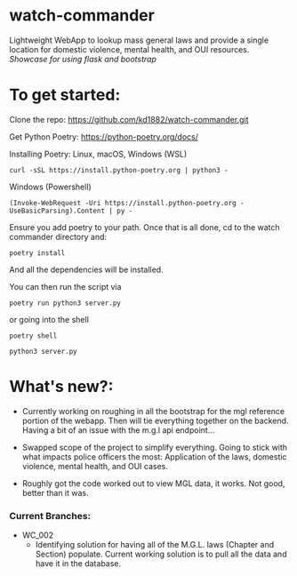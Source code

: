 # watch-commander
Lightweight WebApp to lookup mass general laws and provide a single location for domestic violence, mental health, and OUI resources.
*Showcase for using flask and bootstrap*

# To get started:

Clone the repo:
https://github.com/kd1882/watch-commander.git

Get Python Poetry:
https://python-poetry.org/docs/

Installing Poetry:
Linux, macOS, Windows (WSL)
```
curl -sSL https://install.python-poetry.org | python3 -
```

Windows (Powershell)
```
(Invoke-WebRequest -Uri https://install.python-poetry.org -UseBasicParsing).Content | py -
```

Ensure you add poetry to your path. Once that is all done, cd to the watch commander directory and:
```
poetry install
```
And all the dependencies will be installed.

You can then run the script via 
```
poetry run python3 server.py
```

or going into the shell
```
poetry shell

python3 server.py
```

# What's new?:

- Currently working on roughing in all the bootstrap for the mgl reference portion of the webapp. Then will tie everything together on the backend. Having a bit of an issue with the m.g.l api endpoint...

- Swapped scope of the project to simplify everything. Going to stick with what impacts police officers the most: Application of the laws, domestic violence, mental health, and OUI cases.

- Roughly got the code worked out to view MGL data, it works. Not good, better than it was.

### Current Branches:

- WC_002 
    - Identifying solution for having all of the M.G.L. laws (Chapter and Section) populate. Current working solution is to pull all the data and have it in the database.
